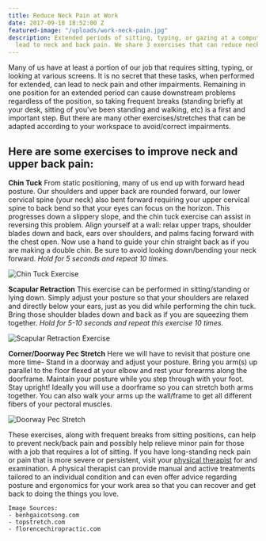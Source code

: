 ```yaml
---
title: Reduce Neck Pain at Work
date: 2017-09-18 18:52:00 Z
featured-image: "/uploads/work-neck-pain.jpg"
description: Extended periods of sitting, typing, or gazing at a computer screen can
  lead to neck and back pain. We share 3 exercises that can reduce neck pain at work.
---
```


Many of us have at least a portion of our job that requires sitting, typing, or looking at various screens. It is no secret that these tasks, when performed for extended, can lead to neck pain and other impairments. Remaining in one position for an extended period can cause downstream problems regardless of the position, so
taking frequent breaks (standing briefly at your desk, sitting of you’ve been standing and walking, etc) is a first and important step. But there are many other exercises/stretches that can be adapted according to your workspace to avoid/correct impairments.

## Here are some exercises to improve neck and upper back pain:

**Chin Tuck**
From static positioning, many of us end up with forward head posture. Our shoulders and upper back are rounded forward, our lower cervical spine (your neck) also bent forward requiring your upper cervical spine to back bend so that your eyes can focus on the horizon. This progresses down a slippery slope, and the chin tuck exercise can assist in reversing this problem. Align yourself at a wall: relax upper traps, shoulder blades down and back, ears over shoulders, and palms facing
forward with the chest open. Now use a hand to guide your chin straight back as if you are making a double chin. Be sure to avoid looking down/bending your neck forward.  _Hold for 5 seconds and repeat 10 times._

![Chin Tuck Exercise](http://benhgaicotsong.com/wp-content/uploads/bai-tap-chua-gai-cot-song-co.jpg)

**Scapular Retraction**
This exercise can be performed in sitting/standing or lying down. Simply adjust your posture so that your shoulders are relaxed and directly below your ears, just as you did while performing the chin tuck. Bring those shoulder blades down and back as if you are squeezing them together. _Hold for 5-10 seconds and repeat this exercise 10 times._

![Scapular Retraction Exercise](https://www.topstretch.com/wp-content/uploads/2017/03/scapular-retraction.jpg)

**Corner/Doorway Pec Stretch**
Here we will have to revisit that posture one more time- Stand in a doorway and adjust your posture. Bring you arm(s) up parallel to the floor flexed at your elbow and rest your forearms along the doorframe. Maintain your posture while you step through with your foot. Stay upright! Ideally you will use a doorframe so you can stretch both arms together. You can also walk your arms up the wall/frame to get all different fibers of your pectoral muscles.

![Doorway Pec Stretch](https://florencechiropractic.com/wp-content/uploads/2015/05/Picture1.png)

These exercises, along with frequent breaks from sitting positions, can help to prevent neck/back pain and possibly help relieve minor pain for those with a job that requires a lot of sitting. If you have long-standing neck pain or pain that is more severe or persistent, visit your [physical therapist](/) for and examination. A physical therapist can provide manual and active treatments tailored to an individual condition and can even offer advice regarding posture and ergonomics for your work area so that you can recover and get back to doing the things you love.

```
Image Sources:
- benhgaicotsong.com
- topstretch.com
- florencechiropractic.com
```